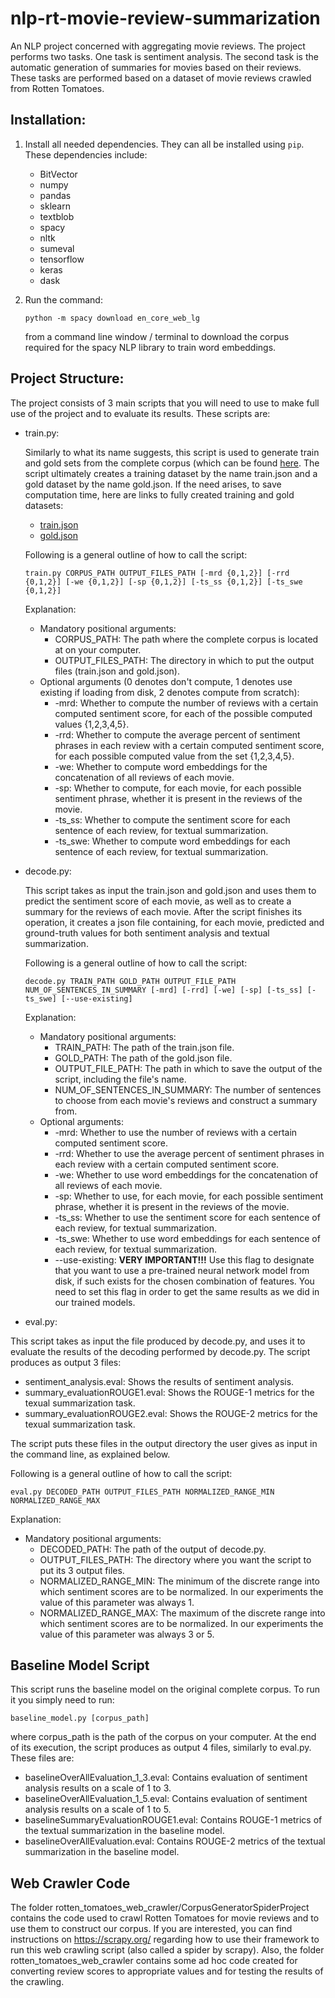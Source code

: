 # nlp-rt-movie-review-summarization
An NLP project concerned with aggregating movie reviews. The project performs two tasks. One task is sentiment analysis. The second task is the automatic generation of summaries for movies based on their reviews. These tasks are performed based on a dataset of movie reviews crawled from Rotten Tomatoes.

## Installation:
1. Install all needed dependencies. They can all be installed using `pip`. These dependencies include:
    * BitVector
    * numpy
    * pandas
    * sklearn
    * textblob
    * spacy
    * nltk
    * sumeval
    * tensorflow
    * keras
    * dask
1. Run the command:

   `python -m spacy download en_core_web_lg `

   from a command line window / terminal to download the corpus required for the spacy NLP library to train word embeddings.

## Project Structure:
The project consists of 3 main scripts that you will need to use to make full use of the project and to evaluate its results. These scripts are:

* train.py:
  
  Similarly to what its name suggests, this script is used to generate train and gold sets from the complete corpus (which can be found [here](https://drive.google.com/open?id=1WSc8pYM0f3N_TMHiorClerI91xcm9CvQ).
  The script ultimately creates a training dataset by the name train.json and a gold dataset by the name gold.json. If the need arises, to save computation time, here are links to fully created training and gold datasets:
    * [train.json](https://drive.google.com/open?id=1J4c0YAyrJH2POhpUxk0b3bN8odsgB4W9)
    * [gold.json](https://drive.google.com/open?id=1UbcnIkXsR_aDjxI3CoRV67oecX1FYKnW)
    
    Following is a general outline of how to call the script:
  
  `train.py CORPUS_PATH OUTPUT_FILES_PATH [-mrd {0,1,2}] [-rrd {0,1,2}] [-we {0,1,2}] [-sp {0,1,2}]
                                          [-ts_ss {0,1,2}] [-ts_swe {0,1,2}]`
                                          
  Explanation:
    * Mandatory positional arguments:
      * CORPUS_PATH: The path where the complete corpus is located at on your computer.
      * OUTPUT_FILES_PATH: The directory in which to put the output files (train.json and gold.json).
    * Optional arguments (0 denotes don't compute, 1 denotes use existing if loading from disk, 2 denotes compute from scratch):
      * -mrd: Whether to compute the number of reviews with a certain computed sentiment score, for each of the possible computed values {1,2,3,4,5}.
      * -rrd: Whether to compute the average percent of sentiment phrases in each review with a certain computed sentiment score, for each possible computed value from the set {1,2,3,4,5}.
      * -we: Whether to compute word embeddings for the concatenation of all reviews of each movie.
      * -sp: Whether to compute, for each movie, for each possible sentiment phrase, whether it is present in the reviews of the movie.
      * -ts_ss: Whether to compute the sentiment score for each sentence of each review, for textual summarization.
      * -ts_swe: Whether to compute word embeddings for each sentence of each review, for textual summarization.
  
* decode.py:

  This script takes as input the train.json and gold.json and uses them to predict the sentiment score of each movie, as well as to create a summary for the reviews of each movie. After the script finishes its operation, it creates a json file containing, for each movie, predicted and ground-truth values for both sentiment analysis and textual summarization.
  
  Following is a general outline of how to call the script:
  
  
  `decode.py TRAIN_PATH GOLD_PATH OUTPUT_FILE_PATH NUM_OF_SENTENCES_IN_SUMMARY [-mrd] [-rrd] [-we] [-sp] [-ts_ss] [-ts_swe]
                 [--use-existing]`
  
    Explanation:
    * Mandatory positional arguments:
      * TRAIN_PATH: The path of the train.json file.
      * GOLD_PATH: The path of the gold.json file.
      * OUTPUT_FILE_PATH: The path in which to save the output of the script, including the file's name.
      * NUM_OF_SENTENCES_IN_SUMMARY: The number of sentences to choose from each movie's reviews and construct a summary from.
    * Optional arguments:
      * -mrd: Whether to use the number of reviews with a certain computed sentiment score.
      * -rrd: Whether to use the average percent of sentiment phrases in each review with a certain computed sentiment score.
      * -we: Whether to use word embeddings for the concatenation of all reviews of each movie.
      * -sp: Whether to use, for each movie, for each possible sentiment phrase, whether it is present in the reviews of the movie.
      * -ts_ss: Whether to use the sentiment score for each sentence of each review, for textual summarization.
      * -ts_swe: Whether to use word embeddings for each sentence of each review, for textual summarization.
      * --use-existing: **VERY IMPORTANT!!!** Use this flag to designate that you want to use a pre-trained neural network model from disk, if such exists for the chosen combination of features. You need to set this flag in order to get the same results as we did in our trained models.

* eval.py:

 This script takes as input the file produced by decode.py, and uses it to evaluate the results of the decoding performed by decode.py. The script produces as output 3 files:
 
   * sentiment_analysis.eval: Shows the results of sentiment analysis.
   * summary_evaluationROUGE1.eval: Shows the ROUGE-1 metrics for the texual summarization task.
   * summary_evaluationROUGE2.eval: Shows the ROUGE-2 metrics for the texual summarization task.

  The script puts these files in the output directory the user gives as input in the command line, as explained below.
  
  Following is a general outline of how to call the script:
  
  
  `eval.py DECODED_PATH OUTPUT_FILES_PATH NORMALIZED_RANGE_MIN NORMALIZED_RANGE_MAX`
  
  Explanation:
  * Mandatory positional arguments:
    * DECODED_PATH: The path of the output of decode.py.
    * OUTPUT_FILES_PATH: The directory where you want the script to put its 3 output files.
    * NORMALIZED_RANGE_MIN: The minimum of the discrete range into which sentiment scores are to be normalized. In our experiments the value of this parameter was always 1.
    * NORMALIZED_RANGE_MAX: The maximum of the discrete range into which sentiment scores are to be normalized. In our experiments the value of this parameter was always 3 or 5.

## Baseline Model Script
This script runs the baseline model on the original complete corpus. To run it you simply need to run:

`baseline_model.py [corpus_path]`

where corpus_path is the path of the corpus on your computer. At the end of its execution, the script produces as output 4 files, similarly to eval.py. These files are:

* baselineOverAllEvaluation_1_3.eval: Contains evaluation of sentiment analysis results on a scale of 1 to 3.
* baselineOverAllEvaluation_1_5.eval: Contains evaluation of sentiment analysis results on a scale of 1 to 5.
* baselineSummaryEvaluationROUGE1.eval: Contains ROUGE-1 metrics of the textual summarization in the baseline model.
* baselineOverAllEvaluation.eval: Contains ROUGE-2 metrics of the textual summarization in the baseline model.

## Web Crawler Code
The folder rotten_tomatoes_web_crawler/CorpusGeneratorSpiderProject contains the code used to crawl Rotten Tomatoes for movie reviews and to use them to construct our corpus. If you are interested, you can find instructions on https://scrapy.org/ regarding how to use their framework to run this web crawling script (also called a spider by scrapy).
Also, the folder rotten_tomatoes_web_crawler contains some ad hoc code created for converting review scores to appropriate values and for testing the results of the crawling.
